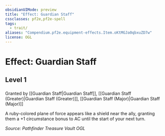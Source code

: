 ```yaml
---
obsidianUIMode: preview
title: "Effect: Guardian Staff"
cssclasses: pf2e,pf2e-spell
tags:
  - trait/
aliases: "Compendium.pf2e.equipment-effects.Item.oKtMGJa0qbxuZD7w"
license: OGL
---
```

# Effect: Guardian Staff
## Level 1
### 






Granted by [[Guardian Staff|Guardian Staff]], [[Guardian Staff (Greater)|Guardian Staff (Greater)]], [[Guardian Staff (Major)|Guardian Staff (Major)]]

A ruby-colored plane of force appears like a shield near the ally, granting them a +1 circumstance bonus to AC until the start of your next turn.

*Source: Pathfinder Treasure Vault*
*OGL*